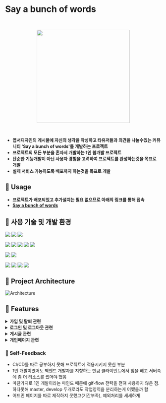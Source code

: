 # Say a bunch of words
<br>
<p align="center"><img src="https://github.com/DavidHuxley/Say-a-bunch-of-words/assets/127188578/14c8409b-4869-4dd5-b342-21ac6cd7f1b4" width="300px"></p>
<br>

* **엽서디자인의 게시물에 자신의 생각을 작성하고 타유저들과 의견을 나눌수있는 커뮤니티 'Say a bunch of words'를 개발하는 프로젝트**
* **프로젝트의 모든 부분을 혼자서 개발하는 1인 웹개발 프로젝트**
* **단순한 기능개발이 아닌 사용자 경험을 고려하여 프로젝트를 완성하는것을 목표로 개발**
* **실제 서비스 가능하도록 배포까지 하는것을 목표로 개발** 

## 📌 Usage
* **프로젝트가 배포되었고 추가설치는 필요 없으므로 아래의 링크를 통해 접속**
* **[Say a bunch of words](https://bit.ly/3o769j8)**

## 📌 사용 기술 및 개발 환경

<a><img src="https://img.shields.io/badge/html5-2a2b38?style=for-the-badge&logo=html5&logoColor=E34F26"/></a>
<a><img src="https://img.shields.io/badge/css3-2a2b38?style=for-the-badge&logo=css3&logoColor=1572B6"/></a>
<a><img src="https://img.shields.io/badge/javascript-2a2b38?style=for-the-badge&logo=javascript&logoColor=F7DF1E"/></a>

<a><img src="https://img.shields.io/badge/node.js-2a2b38?style=for-the-badge&logo=nodedotjs&logoColor=339933"/></a>
<a><img src="https://img.shields.io/badge/Express-2a2b38?style=for-the-badge&logo=express&logoColor=000000"/></a>
<a><img src="https://img.shields.io/badge/axios-2a2b38?style=for-the-badge&logo=axios&logoColor=5A29E4"/></a>
<a><img src="https://img.shields.io/badge/passport-2a2b38?style=for-the-badge&logo=passport&logoColor=34E27A"/></a>
<a><img src="https://img.shields.io/badge/.env-2a2b38?style=for-the-badge&logo=dotenv&logoColor=ECD53F"/></a>

<a><img src="https://img.shields.io/badge/mongodb-2a2b38?style=for-the-badge&logo=mongodb&logoColor=47A248"/></a>
<a><img src="https://img.shields.io/badge/Google cloud platform-2a2b38?style=for-the-badge&logo=googlecloud&logoColor=4285F4"/></a>

<a><img src="https://img.shields.io/badge/git-2a2b38?style=for-the-badge&logo=git&logoColor=F05032"/></a>
<a><img src="https://img.shields.io/badge/github-2a2b38?style=for-the-badge&logo=github&logoColor=181717"/></a>
<a><img src="https://img.shields.io/badge/visual studio code-2a2b38?style=for-the-badge&logo=visualstudiocode&logoColor=007ACC"/></a>
<a><img src="https://img.shields.io/badge/chatGPT-2a2b38?style=for-the-badge&logo=openai&logoColor=74aa9c"/></a>


## 📌 Project Architecture
![Architecture](https://github.com/DavidHuxley/Say-a-bunch-of-words/assets/127188578/88b030b1-c332-4470-8401-6067eb0bdb63)



## 📌 Features

<details>
  <summary><strong>가입 및 탈퇴 관련</strong></summary>
  
  * 회원가입시 중복검사 및 정규표현식을 이용한 유효성 검사
      
    <a><img src="https://github.com/DavidHuxley/Say-a-bunch-of-words/assets/127188578/4daf135b-f13c-409d-be8b-e92091bfbe4f" width="400"></a>
    <a><img src="https://github.com/DavidHuxley/Say-a-bunch-of-words/assets/127188578/1b24131b-83f8-4750-9128-26c8dcc0a4ff" width="400"></a>
  
  * bcrypt를 이용한 단방향 비밀번호 암호화
  
  https://github.com/DavidHuxley/Say-a-bunch-of-words/blob/7913ddd5d25a6ae0cb622874301eddb2019c8866/routes/signInUp.js#L49
    <a><img src="https://github.com/DavidHuxley/Say-a-bunch-of-words/assets/127188578/2a51d916-873a-45d3-9bc7-30baf22dd2da"></a>
  
  * 회원탈퇴시 해당 회원 게시글 및 댓글 숨김처리 
    https://github.com/DavidHuxley/Say-a-bunch-of-words/blob/7913ddd5d25a6ae0cb622874301eddb2019c8866/routes/personal.js#L77-L101

</details>
<details>
  <summary><strong>로그인 및 로그아웃 관련</strong></summary>
  
  * passport를 이용한 로그인 구현 (세션방식)
    https://github.com/DavidHuxley/Say-a-bunch-of-words/blob/7913ddd5d25a6ae0cb622874301eddb2019c8866/server.js#L37-L81
  * bcrypt 사용으로 암호화 검증 
  * 로그아웃시 세션에 저장된 로그인정보 삭제 후 리다이렉팅
  
  </details>
<details>
  <summary><strong>게시글 관련</strong></summary>
  
  * 게시글 작성
    * 작성 가능 글자 수 알람 및 초과시 자동정리
    * 이미지 업로드 및 미리보기 (multer 모듈 활용)
      * https://github.com/DavidHuxley/Say-a-bunch-of-words/blob/34d432bace869c3f68508fa991171d239798e93a/routes/upload.js#L18-L45
  
  * 게시글 삭제시 해당 게시글 숨김처리
  * 게시글 검색 (mongoDB Atlas Search Indexes 기능사용)
    * https://github.com/DavidHuxley/Say-a-bunch-of-words/blob/34d432bace869c3f68508fa991171d239798e93a/routes/search.js#L5-L36
  * 더보기 기능을 통해서 웹페이지의 초기 로딩 속도를 빠르게 하고, 서버 자원을 효율적으로 사용
  * 게시글마다 점수를 부여해 상호작용이 많은 게시글이 더욱 눈에 띄도록 함
    ![image](https://github.com/DavidHuxley/Say-a-bunch-of-words/assets/127188578/044c4994-355d-4c38-abb5-f3d7b59471b6)
  * 게시글 상세보기에서 댓글, 저장 등의 상호작용시 비동기 처리를 활용해 페이지 갱신없이 빠르게 api호출

</details>
<details>
  <summary><strong>개인페이지 관련</strong></summary>
  
  * 자신이 작성 및 저장한 글의 상호작용(삭제, 저장취소 등)을 비동기 처리하여 사용자 경험 향상
  * 회원정보 수정
    * 프로필 이미지 업로드 및 미리보기
    * 닉네임 변경시 금칙어 설정, 이메일 공개여부 설정 등

</details>  

### 📌 Self-Feedback
* CI/CD를 따로 공부하지 못해 프로젝트에 적용시키지 못한 부분
* 1인 개발이였어도 백엔드 개발자를 지향하는 만큼 클라이언트에서 힘을 빼고 서버쪽에 좀 더 리소스를 썼어야 했음
* 마찬가지로 1인 개발이라는 마인드 때문에 gif-flow 전략을 전혀 사용하지 않은 점. 하다못해 master, develop 두개로라도 작업영역을 분리하는게 어땠을까 함
* 어드민 페이지를 따로 제작하지 못했고(기간부족), 예외처리를 세세하게 

